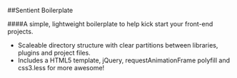 ##Sentient Boilerplate

####A simple, lightweight boilerplate to help kick start your front-end projects.

* Scaleable directory structure with clear partitions between libraries, plugins and project files.
* Includes a HTML5 template, jQuery, requestAnimationFrame polyfill and css3.less for more awesome!

